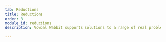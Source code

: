 ```yaml
---
tab: Reductions
title: Reductions
order: 3
module_id: reductions
description: Vowpal Wabbit supports solutions to a range of real problems through reductions to standard learning algorithms. This versatility empowers you to frame learning problems effectively to achieve the best solution.

---
```

